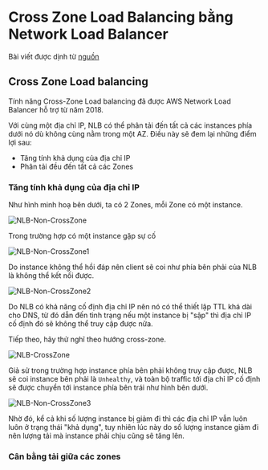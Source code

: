 # Cross Zone Load Balancing bằng Network Load Balancer

Bài viết được dịnh từ [nguồn](https://dev.classmethod.jp/articles/cross-zone-load-balancing-for-nlb/)

## Cross Zone Load balancing

Tính năng Cross-Zone Load balancing đã được AWS Network Load Balancer hỗ trợ từ năm 2018.

Với cùng một địa chỉ IP, NLB có thể phân tải đến tất cả các instances phía dưới nó dù không cùng nằm trong một AZ. Điều này sẽ đem lại những điểm lợi sau:

- Tăng tính khả dụng của địa chỉ IP
- Phân tải đều đến tất cả các Zones

### Tăng tính khả dụng của địa chỉ IP

Như hình minh hoạ bên dưới, ta có 2 Zones, mỗi Zone có một instance.

![NLB-Non-CrossZone](https://user-images.githubusercontent.com/15076665/209677666-c1804859-7751-4a3b-93f9-3c9862cbdd1a.png)

Trong trường hợp có một instance gặp sự cố

![NLB-Non-CrossZone1](https://user-images.githubusercontent.com/15076665/209677794-91be5c7c-1794-44d9-b2e6-6e0e31d4d8cf.png)

Do instance không thể hồi đáp nên client sẽ coi như phía bên phải của NLB là không thể kết nối được.

![NLB-Non-CrossZone2](https://user-images.githubusercontent.com/15076665/209677923-d6051239-53b8-4491-b06b-b640f1f26a4a.png)

Do NLB có khả năng cố định địa chỉ IP nên nó có thể thiết lập TTL khá dài cho DNS, từ đó dẫn đến tình trạng nếu một instance bị "sập" thì địa chỉ IP cố định đó sẽ không thể truy cập được nữa.

Tiếp theo, hãy thử nghĩ theo hướng cross-zone.

![NLB-CrossZone](https://user-images.githubusercontent.com/15076665/209680269-3c12f5b5-6140-4a17-bf1e-2e8a14d89a19.png)

Giả sử trong trường hợp instance phía bên phải không truy cập được, NLB sẽ coi instance bên phải là `Unhealthy`, và toàn bộ traffic tới địa chỉ IP cố định sẽ được chuyển tới instance phía bên trái như hình bên dưới.

![NLB-Non-CrossZone3](https://user-images.githubusercontent.com/15076665/209680469-42fee28c-b291-478e-a40d-b31721a0618f.png)

Nhờ đó, kể cả khi số lượng instance bị giảm đi thì các địa chỉ IP vẫn luôn luôn ở trạng thái "khả dụng", tuy nhiên lúc này do số lượng instance giảm đi nên lượng tải mà instance phải chịu cũng sẽ tăng lên.

### Cân bằng tải giữa các zones
